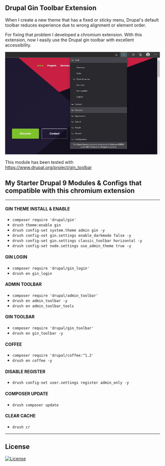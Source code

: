 ## Drupal Gin Toolbar Extension

When I create a new theme that has a fixed or sticky menu, Drupal's default toolbar reduces experience due to wrong alignment or element order.

For fixing that problem I developed a chromium extension. With this extension, now I easily use the Drupal gin toolbar with excellent accessibility.

!['Preview'](https://raw.githubusercontent.com/emircanerkul/drupal-gin-toolbar-extension/master/preview.png)

This module has been tested with https://www.drupal.org/project/gin_toolbar

## My Starter Drupal 9 Modules & Configs that compatible with this chromium extension
***
#### GIN THEME INSTALL & ENABLE
* `composer require 'drupal/gin'`
* `drush theme:enable gin`
* `drush config-set system.theme admin gin -y`
* `drush config-set gin.settings enable_darkmode false -y`
* `drush config-set gin.settings classic_toolbar horizontal -y`
* `drush config-set node.settings use_admin_theme true -y`

#### GIN LOGIN
* `composer require 'drupal/gin_login'`
* `drush en gin_login`

#### ADMIN TOOLBAR
* `composer require 'drupal/admin_toolbar'`
* `drush en admin_toolbar -y`
* `drush en admin_toolbar_tools`

#### GIN TOOLBAR
* `composer require 'drupal/gin_toolbar'`
* `drush en gin_toolbar -y`

#### COFFEE
* `composer require 'drupal/coffee:^1.2'`
* `drush en coffee -y`

#### DISABLE REGISTER
* `drush config-set user.settings register admin_only -y`

#### COMPOSER UPDATE
* `drush composer update`

#### CLEAR CACHE
* `drush cr`
***

## License

[![License](http://img.shields.io/:license-mit-blue.svg?style=flat-square)](http://badges.mit-license.org)